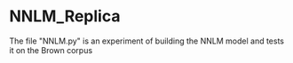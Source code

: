 # NNLM_Replica
The file "NNLM.py" is an experiment of building the NNLM model and tests it on the Brown corpus
